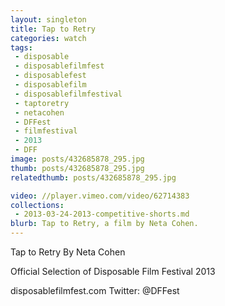 ```yaml
---
layout: singleton
title: Tap to Retry
categories: watch
tags:
 - disposable
 - disposablefilmfest
 - disposablefest
 - disposablefilm
 - disposablefilmfestival
 - taptoretry
 - netacohen
 - DFFest
 - filmfestival
 - 2013
 - DFF
image: posts/432685878_295.jpg
thumb: posts/432685878_295.jpg
relatedthumb: posts/432685878_295.jpg

video: //player.vimeo.com/video/62714383
collections:
 - 2013-03-24-2013-competitive-shorts.md
blurb: Tap to Retry, a film by Neta Cohen.
---
```


Tap to Retry
By Neta Cohen

Official Selection of Disposable Film Festival 2013

disposablefilmfest.com
Twitter: @DFFest